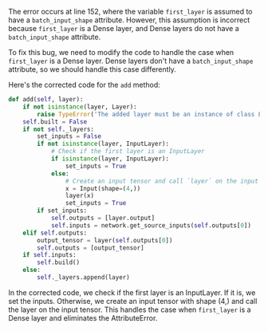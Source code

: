 The error occurs at line 152, where the variable `first_layer` is assumed to have a `batch_input_shape` attribute. However, this assumption is incorrect because `first_layer` is a Dense layer, and Dense layers do not have a `batch_input_shape` attribute.

To fix this bug, we need to modify the code to handle the case when `first_layer` is a Dense layer. Dense layers don't have a `batch_input_shape` attribute, so we should handle this case differently.

Here's the corrected code for the `add` method:

```python
def add(self, layer):
    if not isinstance(layer, Layer):
        raise TypeError('The added layer must be an instance of class Layer. Found: ' + str(layer))
    self.built = False
    if not self._layers:
        set_inputs = False
        if not isinstance(layer, InputLayer):
            # Check if the first layer is an InputLayer
            if isinstance(layer, InputLayer):
                set_inputs = True
            else:
                # Create an input tensor and call `layer` on the input tensor.
                x = Input(shape=(4,))
                layer(x)
                set_inputs = True
        if set_inputs:
            self.outputs = [layer.output]
            self.inputs = network.get_source_inputs(self.outputs[0])
    elif self.outputs:
        output_tensor = layer(self.outputs[0])
        self.outputs = [output_tensor]
    if self.inputs:
        self.build()
    else:
        self._layers.append(layer)
```

In the corrected code, we check if the first layer is an InputLayer. If it is, we set the inputs. Otherwise, we create an input tensor with shape (4,) and call the layer on the input tensor. This handles the case when `first_layer` is a Dense layer and eliminates the AttributeError.